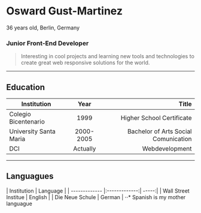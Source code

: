 # Osward Gust-Martinez
36 years old, Berlin, Germany
### Junior Front-End Developer

> Interesting in cool projects and learning new tools and technologies to create great web responsive solutions for the world.
-----

## Education
| Institution        | Year           | Title  |
| ------------- |:-------------:| -----:|
| Colegio Bicentenario      | 1999 | Higher School Certificate |
| University Santa Maria     | 2000-2005      |   Bachelor of Arts Social Comunication |
| DCI | Actually      |    Webdevelopment |
-----

## Languagues

| Institution        | Language | 
| ------------- |:-------------:| -----:|
| Wall Street Institue      | English |
| Die Neue Schule      | German |
⋅⋅* Spanish is my mother languague


